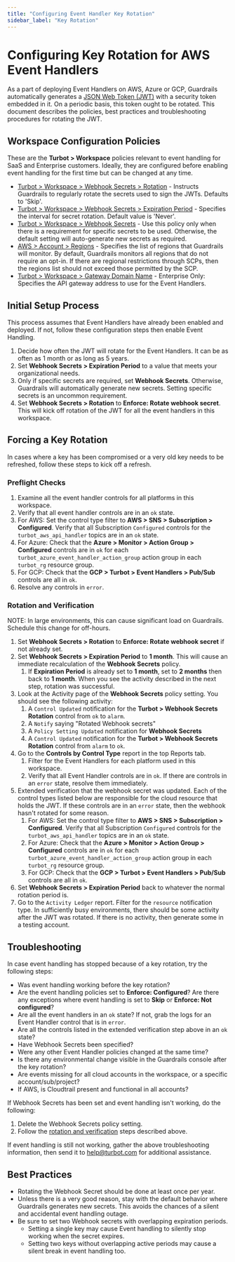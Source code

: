 ```yaml
---
title: "Configuring Event Handler Key Rotation"
sidebar_label: "Key Rotation"
---
```


# Configuring Key Rotation for AWS Event Handlers
As a part of deploying Event Handlers on AWS, Azure or GCP, Guardrails automatically generates a [JSON Web Token (JWT)](https://jwt.io) with a security token embedded in it.  On a periodic basis, this token ought to be rotated.  This document describes the policies, best practices and troubleshooting procedures for rotating the JWT.

## Workspace Configuration Policies
These are the __Turbot > Workspace__ policies relevant to event handling for SaaS and Enterprise customers. Ideally, they are configured before enabling event handling for the first time but can be changed at any time.
- [Turbot > Workspace > Webhook Secrets > Rotation](mods/turbot/turbot/policy#turbot--workspace--webhook-secrets--rotation) - Instructs Guardrails to regularly rotate the secrets used to sign the JWTs.  Defaults to 'Skip'.
- [Turbot > Workspace > Webhook Secrets > Expiration Period](mods/turbot/turbot/policy#turbot--workspace--webhook-secrets--expiration-period) - Specifies the interval for secret rotation. Default value is 'Never'.
- [Turbot > Workspace > Webhook Secrets](mods/turbot/turbot/policy#turbot--workspace--webhook-secrets) - Use this policy only when there is a requirement for specific secrets to be used. Otherwise, the default setting will auto-generate new secrets as required.
- [AWS > Account > Regions](mods/aws/aws/policy#aws--account--regions) - Specifies the list of regions that Guardrails will monitor. By default, Guardrails monitors all regions that do not require an opt-in. If there are regional restrictions through SCPs, then the regions list should not exceed those permitted by the SCP.
- [Turbot > Workspace > Gateway Domain Name](mods/turbot/turbot/policy#turbot--workspace--gateway-domain-name) - Enterprise Only: Specifies the API gateway address to use for the Event Handlers.

## Initial Setup Process
This process assumes that Event Handlers have already been enabled and deployed. If not, follow these configuration steps then enable Event Handling.
1. Decide how often the JWT will rotate for the Event Handlers. It can be as often as 1 month or as long as 5 years.
2. Set __Webhook Secrets > Expiration Period__ to a value that meets your organizational needs.
3. Only if specific secrets are required, set __Webhook Secrets__. Otherwise, Guardrails will automatically generate new secrets. Setting specific secrets is an uncommon requirement.
4. Set __Webhook Secrets > Rotation__ to __Enforce: Rotate webhook secret__.  This will kick off rotation of the JWT for all the event handlers in this workspace.

## Forcing a Key Rotation
In cases where a key has been compromised or a very old key needs to be refreshed, follow these steps to kick off a refresh.

### Preflight Checks
1. Examine all the event handler controls for all platforms in this workspace. 
2. Verify that all event handler controls are in an `ok` state.
3. For AWS: Set the control type filter to __AWS > SNS > Subscription > Configured__. Verify that all Subscription `Configured`  controls for the `turbot_aws_api_handler` topics are in an `ok` state.
4. For Azure: Check that the __Azure > Monitor > Action Group > Configured__ controls are in `ok` for each `turbot_azure_event_handler_action_group` action group in each `turbot_rg` resource group.
5. For GCP: Check that the __GCP > Turbot > Event Handlers > Pub/Sub__ controls are all in `ok`.
6. Resolve any controls in `error`.

### Rotation and Verification
NOTE: In large environments, this can cause significant load on Guardrails.  Schedule this change for off-hours.
1. Set __Webhook Secrets > Rotation__ to  __Enforce: Rotate webhook secret__ if not already set. 
2. Set __Webhook Secrets > Expiration Period__ to __1 month__.  This will cause an immediate recalculation of the __Webhook Secrets__ policy.
   1. If __Expiration Period__ is already set to __1 month__, set to __2 months__ then back to __1 month__.  When you see the activity described in the next step, rotation was successful.
3. Look at the Activity page of the __Webhook Secrets__ policy setting.  You should see the following activity:  
   1. A `Control Updated` notification for the __Turbot > Webhook Secrets Rotation__ control from `ok` to `alarm`.
   2. A `Notify` saying "Rotated Webhook secrets"
   3. A `Policy Setting Updated` notification for __Webhook Secrets__
   4. A `Control Updated` notification for the __Turbot > Webhook Secrets Rotation__ control from `alarm` to `ok`.
4. Go to the __Controls by Control Type__ report in the top Reports tab.
   1. Filter for the Event Handlers for each platform used in this workspace.
   2. Verify that all Event Handler controls are in `ok`.  If there are controls in an `error` state, resolve them immediately.
5. Extended verification that the webhook secret was updated.  Each of the control types listed below are responsible for the cloud resource that holds the JWT. If these controls are in an `error` state, then the webhook hasn't rotated for some reason.  
   1. For AWS: Set the control type filter to __AWS > SNS > Subscription > Configured__. Verify that all Subscription `Configured`  controls for the `turbot_aws_api_handler` topics are in an `ok` state. 
   2. For Azure: Check that the __Azure > Monitor > Action Group > Configured__ controls are in `ok` for each `turbot_azure_event_handler_action_group` action group in each `turbot_rg` resource group.  
   3. For GCP: Check that the __GCP > Turbot > Event Handlers > Pub/Sub__ controls are all in `ok`.
6. Set __Webhook Secrets > Expiration Period__ back to whatever the normal rotation period is.
7. Go to the `Activity Ledger` report. Filter for the `resource` notification type.  In sufficiently busy environments, there should be some activity after the JWT was rotated.   If there is no activity, then generate some in a testing account.

## Troubleshooting
In case event handling has stopped because of a key rotation, try the following steps:
- Was event handling working before the key rotation?
- Are the event handling policies set to __Enforce: Configured__?  Are there any exceptions where event handling is set to __Skip__ or __Enforce: Not configured__?
- Are all the event handlers in an `ok` state?  If not, grab the logs for an Event Handler control that is in `error`.
- Are all the controls listed in the extended verification step above in an `ok` state?
- Have Webhook Secrets been specified?
- Were any other Event Handler policies changed at the same time?
- Is there any environmental change visible in the Guardrails console after the key rotation?
- Are events missing for all cloud accounts in the workspace, or a specific account/sub/project?
- If AWS, is Cloudtrail present and functional in all accounts?

If Webhook Secrets has been set and event handling isn't working, do the following:
1. Delete the Webhook Secrets policy setting. 
2. Follow the [rotation and verification](#rotation-and-verification) steps described above.

If event handling is still not working, gather the above troubleshooting information, then send it to [help@turbot.com](mailto:help@turbot.com) for additional assistance.

## Best Practices
- Rotating the Webhook Secret should be done at least once per year.
- Unless there is a very good reason, stay with the default behavior where Guardrails generates new secrets. This avoids the chances of a silent and accidental event handling outage.
- Be sure to set two Webhook secrets with overlapping expiration periods.
  - Setting a single key may cause Event handling to silently stop working when the secret expires.
  - Setting two keys without overlapping active periods may cause a silent break in event handling too.